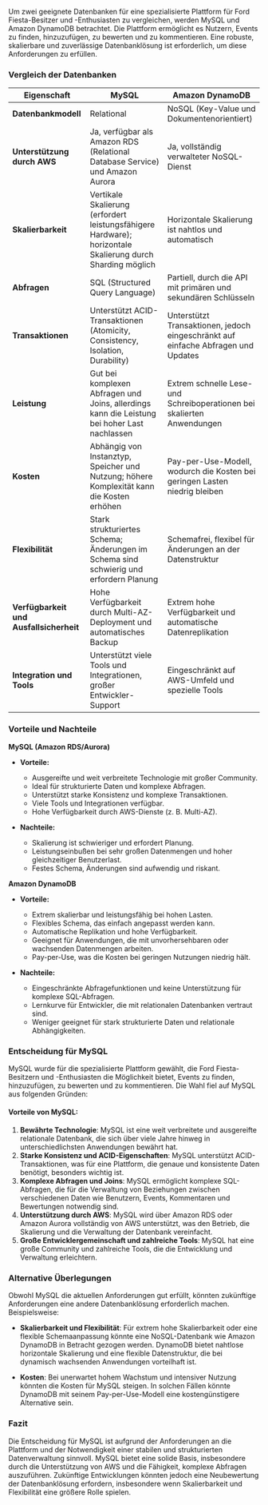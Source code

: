 Um zwei geeignete Datenbanken für eine spezialisierte Plattform für Ford Fiesta-Besitzer und -Enthusiasten zu vergleichen, werden MySQL und Amazon DynamoDB betrachtet. Die Plattform ermöglicht es Nutzern, Events zu finden, hinzuzufügen, zu bewerten und zu kommentieren. Eine robuste, skalierbare und zuverlässige Datenbanklösung ist erforderlich, um diese Anforderungen zu erfüllen.

### Vergleich der Datenbanken

| **Eigenschaft**                         | **MySQL**                                                                                                  | **Amazon DynamoDB**                                                               |
| --------------------------------------- | ---------------------------------------------------------------------------------------------------------- | --------------------------------------------------------------------------------- |
| **Datenbankmodell**                     | Relational                                                                                                 | NoSQL (Key-Value und Dokumentenorientiert)                                        |
| **Unterstützung durch AWS**             | Ja, verfügbar als Amazon RDS (Relational Database Service) und Amazon Aurora                               | Ja, vollständig verwalteter NoSQL-Dienst                                          |
| **Skalierbarkeit**                      | Vertikale Skalierung (erfordert leistungsfähigere Hardware); horizontale Skalierung durch Sharding möglich | Horizontale Skalierung ist nahtlos und automatisch                                |
| **Abfragen**                            | SQL (Structured Query Language)                                                                            | Partiell, durch die API mit primären und sekundären Schlüsseln                    |
| **Transaktionen**                       | Unterstützt ACID-Transaktionen (Atomicity, Consistency, Isolation, Durability)                             | Unterstützt Transaktionen, jedoch eingeschränkt auf einfache Abfragen und Updates |
| **Leistung**                            | Gut bei komplexen Abfragen und Joins, allerdings kann die Leistung bei hoher Last nachlassen               | Extrem schnelle Lese- und Schreiboperationen bei skalierten Anwendungen           |
| **Kosten**                              | Abhängig von Instanztyp, Speicher und Nutzung; höhere Komplexität kann die Kosten erhöhen                  | Pay-per-Use-Modell, wodurch die Kosten bei geringen Lasten niedrig bleiben        |
| **Flexibilität**                        | Stark strukturiertes Schema; Änderungen im Schema sind schwierig und erfordern Planung                     | Schemafrei, flexibel für Änderungen an der Datenstruktur                          |
| **Verfügbarkeit und Ausfallsicherheit** | Hohe Verfügbarkeit durch Multi-AZ-Deployment und automatisches Backup                                      | Extrem hohe Verfügbarkeit und automatische Datenreplikation                       |
| **Integration und Tools**               | Unterstützt viele Tools und Integrationen, großer Entwickler-Support                                       | Eingeschränkt auf AWS-Umfeld und spezielle Tools                                  |

### Vorteile und Nachteile

**MySQL (Amazon RDS/Aurora)**

- **Vorteile:**

  - Ausgereifte und weit verbreitete Technologie mit großer Community.
  - Ideal für strukturierte Daten und komplexe Abfragen.
  - Unterstützt starke Konsistenz und komplexe Transaktionen.
  - Viele Tools und Integrationen verfügbar.
  - Hohe Verfügbarkeit durch AWS-Dienste (z. B. Multi-AZ).

- **Nachteile:**
  - Skalierung ist schwieriger und erfordert Planung.
  - Leistungseinbußen bei sehr großen Datenmengen und hoher gleichzeitiger Benutzerlast.
  - Festes Schema, Änderungen sind aufwendig und riskant.

**Amazon DynamoDB**

- **Vorteile:**

  - Extrem skalierbar und leistungsfähig bei hohen Lasten.
  - Flexibles Schema, das einfach angepasst werden kann.
  - Automatische Replikation und hohe Verfügbarkeit.
  - Geeignet für Anwendungen, die mit unvorhersehbaren oder wachsenden Datenmengen arbeiten.
  - Pay-per-Use, was die Kosten bei geringen Nutzungen niedrig hält.

- **Nachteile:**
  - Eingeschränkte Abfragefunktionen und keine Unterstützung für komplexe SQL-Abfragen.
  - Lernkurve für Entwickler, die mit relationalen Datenbanken vertraut sind.
  - Weniger geeignet für stark strukturierte Daten und relationale Abhängigkeiten.

### Entscheidung für MySQL

MySQL wurde für die spezialisierte Plattform gewählt, die Ford Fiesta-Besitzern und -Enthusiasten die Möglichkeit bietet, Events zu finden, hinzuzufügen, zu bewerten und zu kommentieren. Die Wahl fiel auf MySQL aus folgenden Gründen:

#### Vorteile von MySQL:

1. **Bewährte Technologie**: MySQL ist eine weit verbreitete und ausgereifte relationale Datenbank, die sich über viele Jahre hinweg in unterschiedlichsten Anwendungen bewährt hat.
2. **Starke Konsistenz und ACID-Eigenschaften**: MySQL unterstützt ACID-Transaktionen, was für eine Plattform, die genaue und konsistente Daten benötigt, besonders wichtig ist.
3. **Komplexe Abfragen und Joins**: MySQL ermöglicht komplexe SQL-Abfragen, die für die Verwaltung von Beziehungen zwischen verschiedenen Daten wie Benutzern, Events, Kommentaren und Bewertungen notwendig sind.
4. **Unterstützung durch AWS**: MySQL wird über Amazon RDS oder Amazon Aurora vollständig von AWS unterstützt, was den Betrieb, die Skalierung und die Verwaltung der Datenbank vereinfacht.
5. **Große Entwicklergemeinschaft und zahlreiche Tools**: MySQL hat eine große Community und zahlreiche Tools, die die Entwicklung und Verwaltung erleichtern.

### Alternative Überlegungen

Obwohl MySQL die aktuellen Anforderungen gut erfüllt, könnten zukünftige Anforderungen eine andere Datenbanklösung erforderlich machen. Beispielsweise:

- **Skalierbarkeit und Flexibilität**: Für extrem hohe Skalierbarkeit oder eine flexible Schemaanpassung könnte eine NoSQL-Datenbank wie Amazon DynamoDB in Betracht gezogen werden. DynamoDB bietet nahtlose horizontale Skalierung und eine flexible Datenstruktur, die bei dynamisch wachsenden Anwendungen vorteilhaft ist.

- **Kosten**: Bei unerwartet hohem Wachstum und intensiver Nutzung könnten die Kosten für MySQL steigen. In solchen Fällen könnte DynamoDB mit seinem Pay-per-Use-Modell eine kostengünstigere Alternative sein.

### Fazit

Die Entscheidung für MySQL ist aufgrund der Anforderungen an die Plattform und der Notwendigkeit einer stabilen und strukturierten Datenverwaltung sinnvoll. MySQL bietet eine solide Basis, insbesondere durch die Unterstützung von AWS und die Fähigkeit, komplexe Abfragen auszuführen. Zukünftige Entwicklungen könnten jedoch eine Neubewertung der Datenbanklösung erfordern, insbesondere wenn Skalierbarkeit und Flexibilität eine größere Rolle spielen.
